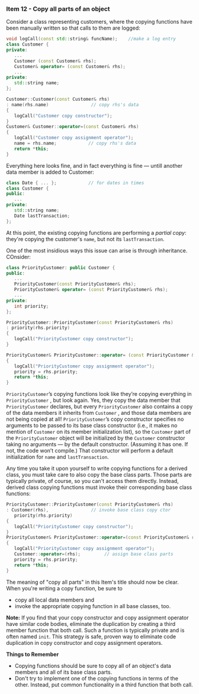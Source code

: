 ### Item 12 - Copy all parts of an object
Consider a class representing customers, where the copying functions have been manually written so that calls to them are logged:
```C++
void logCall(const std::string& funcName);    //make a log entry
class Customer {
private:
   ...
   Customer (const Customer& rhs);
   Customer& operator= (const Customer& rhs);
   ...
private:
   std::string name;
};

Customer::Customer(const Customer& rhs)
: name(rhs.name)                // copy rhs's data
{
   logCall("Customer copy constructor");
}
Customer& Customer::operator=(const Customer& rhs)
{
   logCall("Customer copy assignment operator");
   name = rhs.name;            // copy rhs's data
   return *this;
}
```
Everything here looks fine, and in fact everything is fine — untill another data member is added to Customer:
```C++
class Date { ... };            // for dates in times
class Customer {
public:
   ...
private:
   std::string name;
   Date lastTransaction;
};
```
At this point, the existing copying functions are performing a _partial copy_: they're copying the customer's `name`, but not its `lastTransaction`.

One of the most insidious ways this issue can arise is through inheritance. COnsider:
```C++
class PriorityCustomer: public Customer {
public:
   ...
   PriorityCustomer(const PriorityCustomer& rhs);
   PriorityCustomer& operator= (const PriorityCustomer& rhs);
   ...
private:
   int priority;
};

PriorityCustomer::PriorityCustomer(const PriorityCustomer& rhs)
: priority(rhs.priority)
{
   logCall("PriorityCustomer copy constructor");
}

PriorityCustomer& PriorityCustomer::operator= (const PriorityCustomer &rhs)
{
   logCall("PriorityCustomer copy assignment operator");
   priority = rhs.priority;
   return *this;
}
```
`PriorityCustomer`’s copying functions look like they’re copying everything in `PriorityCustomer` , but look again. Yes, they copy the data member that `PriorityCustomer` declares, but every `PriorityCustomer` also contains a copy of the data members it inherits from `Customer` , and those data members are not being copied at all! `PriorityCustomer`’s copy constructor specifies no arguments to be passed to its base class constructor (i.e., it makes no mention of `Customer` on its member initialization list), so the `Customer` part of the `PriorityCustomer` object will be
initialized by the `Customer` constructor taking no arguments — by the default constructor. (Assuming it has one. If not, the code won’t compile.) That constructor will perform a default initialization for `name` and `lastTransaction`.

Any time you take it upon yourself to write copying functions for a derived class, you must take care to also copy the base class parts. Those parts are typically private, of course, so you can't access them directly. Instead, derived class copying functions must invoke their corresponding base class functions:
```C++
PriorityCustomer::PriorityCustomer(const PriorityCustomer& rhs)
: Customer(rhs),                // invoke base class copy ctor
   priority(rhs.priority)
{
   logCall("PriorityCustomer copy constructor");
}
PriorityCustomer& PriorityCustomer::operator=(const PriorityCustomer& rhs)
{
   logCall("PriorityCustomer copy assignment operator");
   Customer::operator=(rhs);         // assign base class parts
   priority = rhs.priority;
   return *this;
}
```
The meaning of "copy all parts" in this Item's title should now be clear. When you're writing a copy function, be sure to
* copy all local data members and
* invoke the appropriate copying function in all base classes, too.

**Note:** If you find that your copy constructor and copy assignment operator have similar code bodies, eliminate the duplication by creating a third member function that both call. Such a function is typically private and is often named `init`. This strategy is safe, proven way to eliminate code duplication in copy constructor and copy assignment operators.

**Things to Remember**
* Copying functions should be sure to copy all of an object's data members and all of its base class parts.
* Don't try to implement one of the copying functions in terms of the other. Instead, put common functionality in a third function that both call.



